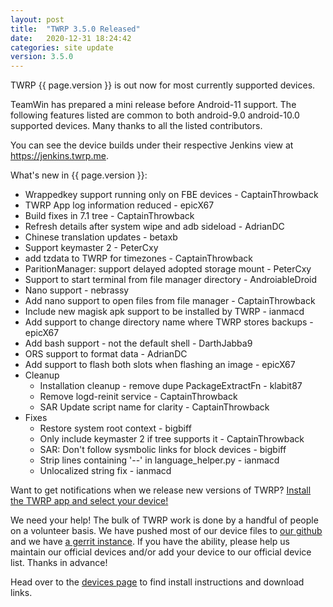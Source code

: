 ```yaml
---
layout: post
title:  "TWRP 3.5.0 Released"
date:   2020-12-31 18:24:42
categories: site update
version: 3.5.0
---
```


TWRP {{ page.version }} is out now for most currently supported devices.

TeamWin has prepared a mini release before Android-11 support. The following features listed are
common to both android-9.0 android-10.0 supported devices. Many thanks to all the listed
contributors.

You can see the device builds under their respective Jenkins view at https://jenkins.twrp.me.


What's new in {{ page.version }}:
- Wrappedkey support running only on FBE devices - CaptainThrowback
- TWRP App log information reduced - epicX67
- Build fixes in 7.1 tree - CaptainThrowback
- Refresh details after system wipe and adb sideload - AdrianDC
- Chinese translation updates - betaxb
- Support keymaster 2 - PeterCxy
- add tzdata to TWRP for timezones - CaptainThrowback
- ParitionManager: support delayed adopted storage mount - PeterCxy
- Support to start terminal from file manager directory - AndroiableDroid
- Nano support - nebrassy
- Add nano support to open files from file manager - CaptainThrowback
- Include new magisk apk support to be installed by TWRP - ianmacd
- Add support to change directory name where TWRP stores backups - epicX67
- Add bash support - not the default shell - DarthJabba9
- ORS support to format data - AdrianDC
- Add support to flash both slots when flashing an image - epicX67
- Cleanup
  - Installation cleanup - remove dupe PackageExtractFn - klabit87
  - Remove logd-reinit service - CaptainThrowback
  - SAR Update script name for clarity - CaptainThrowback
- Fixes
  - Restore system root context - bigbiff
  - Only include keymaster 2 if tree supports it - CaptainThrowback
  - SAR: Don't follow sysmbolic links for block devices - bigbiff
  - Strip lines containing '--' in language_helper.py - ianmacd
  - Unlocalized string fix - ianmacd

Want to get notifications when we release new versions of TWRP? [Install the TWRP app and select your device!](https://twrp.me/app)

We need your help! The bulk of TWRP work is done by a handful of people on a volunteer basis. We have pushed most of our device files to [our github](http://github.com/TeamWin/) and we have [a gerrit instance](http://gerrit.twrp.me). If you have the ability, please help us maintain our official devices and/or add your device to our official device list. Thanks in advance!

Head over to the [devices page](http://twrp.me/Devices) to find install instructions and download links.
